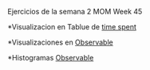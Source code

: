 Ejercicios de la semana 2 MOM Week 45

*Visualizacion en Tablue de [time spent](https://estebanotero.github.io/infovis/s2/tableau.html)

*Visualizaciones en [Observable](https://observablehq.com/d/09d429b85147a5c8)

*Histogramas  [Observable](https://observablehq.com/d/4ef58db09c7f7952)
